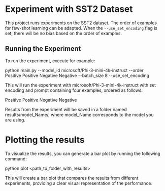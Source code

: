 # Experiment with SST2 Dataset

This project runs experiments on the SST2 dataset. The order of examples for few-shot learning can be adapted. When the `--use_set_encoding` flag is set, there will be no bias based on the order of examples.

## Running the Experiment

To run the experiment, execute for example:

python main.py --model_id microsoft/Phi-3-mini-4k-instruct --order Positive Positive Negative Negative --batch_size 8 --use_set_encoding

This will run the experiment with microsoft/Phi-3-mini-4k-instruct with set encoding and prompt containing four examples, ordered as follows:

Positive
Positive
Negative
Negative

Results from the experiment will be saved in a folder named results/model_Name/, where model_Name corresponds to the model you are using.

# Plotting the results

To visualize the results, you can generate a bar plot by running the following command:

python plot <path_to_folder_with_results>

This will create a bar plot that compares the results from different experiments, providing a clear visual representation of the performance.
